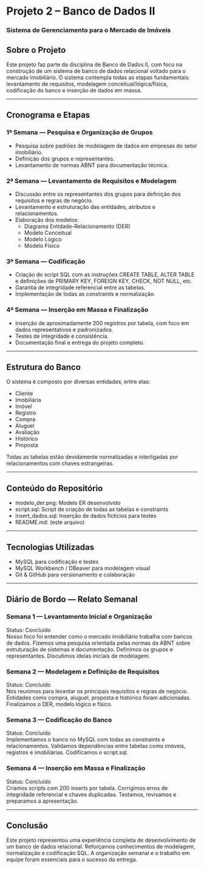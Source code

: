 
# Projeto 2 – Banco de Dados II  
### Sistema de Gerenciamento para o Mercado de Imóveis

## Sobre o Projeto

Este projeto faz parte da disciplina de Banco de Dados II, com foco na construção de um sistema de banco de dados relacional voltado para o mercado imobiliário. O sistema contempla todas as etapas fundamentais: levantamento de requisitos, modelagem conceitual/lógica/física, codificação do banco e inserção de dados em massa.

---

## Cronograma e Etapas

### 1ª Semana — Pesquisa e Organização de Grupos
- Pesquisa sobre padrões de modelagem de dados em empresas do setor imobiliário.
- Definição dos grupos e representantes.
- Levantamento de normas ABNT para documentação técnica.

### 2ª Semana — Levantamento de Requisitos e Modelagem
- Discussão entre os representantes dos grupos para definição dos requisitos e regras de negócio.
- Levantamento e estruturação das entidades, atributos e relacionamentos.
- Elaboração dos modelos:
  - Diagrama Entidade-Relacionamento (DER)
  - Modelo Conceitual
  - Modelo Lógico
  - Modelo Físico

### 3ª Semana — Codificação
- Criação do script SQL com as instruções CREATE TABLE, ALTER TABLE e definições de PRIMARY KEY, FOREIGN KEY, CHECK, NOT NULL, etc.
- Garantia de integridade referencial entre as tabelas.
- Implementação de todas as constraints e normalização.

### 4ª Semana — Inserção em Massa e Finalização
- Inserção de aproximadamente 200 registros por tabela, com foco em dados representativos e padronizados.
- Testes de integridade e consistência.
- Documentação final e entrega do projeto completo.

---

## Estrutura do Banco

O sistema é composto por diversas entidades, entre elas:

- Cliente  
- Imobiliária  
- Imóvel  
- Registro  
- Compra  
- Aluguel  
- Avaliação  
- Histórico  
- Proposta  

Todas as tabelas estão devidamente normalizadas e interligadas por relacionamentos com chaves estrangeiras.

---

## Conteúdo do Repositório

- modelo_der.png: Modelo ER desenvolvido  
- script.sql: Script de criação de todas as tabelas e constraints  
- insert_dados.sql: Inserção de dados fictícios para testes  
- README.md: (este arquivo)

---

## Tecnologias Utilizadas

- MySQL para codificação e testes  
- MySQL Workbench / DBeaver para modelagem visual  
- Git & GitHub para versionamento e colaboração  

---

## Diário de Bordo — Relato Semanal

### Semana 1 — Levantamento Inicial e Organização  
Status: Concluído  
Nosso foco foi entender como o mercado imobiliário trabalha com bancos de dados. Fizemos uma pesquisa orientada pelas normas da ABNT sobre estruturação de sistemas e documentação. Definimos os grupos e representantes. Discutimos ideias iniciais de modelagem.

### Semana 2 — Modelagem e Definição de Requisitos  
Status: Concluído  
Nos reunimos para levantar os principais requisitos e regras de negócio. Entidades como compra, aluguel, proposta e histórico foram adicionadas. Finalizamos o DER, modelo lógico e físico.

### Semana 3 — Codificação do Banco  
Status: Concluído  
Implementamos o banco no MySQL com todas as constraints e relacionamentos. Validamos dependências entre tabelas como imóveis, registros e imobiliárias. Codificamos o script.sql.

### Semana 4 — Inserção em Massa e Finalização  
Status: Concluído  
Criamos scripts com 200 inserts por tabela. Corrigimos erros de integridade referencial e chaves duplicadas. Testamos, revisamos e preparamos a apresentação.

---

## Conclusão

Este projeto representou uma experiência completa de desenvolvimento de um banco de dados relacional. Reforçamos conhecimentos de modelagem, normalização e codificação SQL. A organização semanal e o trabalho em equipe foram essenciais para o sucesso da entrega.
